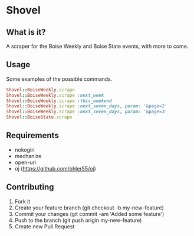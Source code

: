# Shovel

## What is it?

A scraper for the Boise Weekly and Boise State events, with more to come.

## Usage

Some examples of the possible commands.

```ruby
Shovel::BoiseWeekly.scrape
Shovel::BoiseWeekly.scrape :next_week
Shovel::BoiseWeekly.scrape :this_weekend
Shovel::BoiseWeekly.scrape :next_seven_days, param: '&page=2'
Shovel::BoiseWeekly.scrape :next_seven_days, param: '&page=3'
Shovel::BoiseState.scrape
```

## Requirements

 - nokogiri
 - mechanize
 - open-uri
 - oj  (https://github.com/ohler55/oj)

## Contributing

  1. Fork it
  2. Create your feature branch (git checkout -b my-new-feature)
  3. Commit your changes (git commit -am 'Added some feature')
  4. Push to the branch (git push origin my-new-feature)
  5. Create new Pull Request
